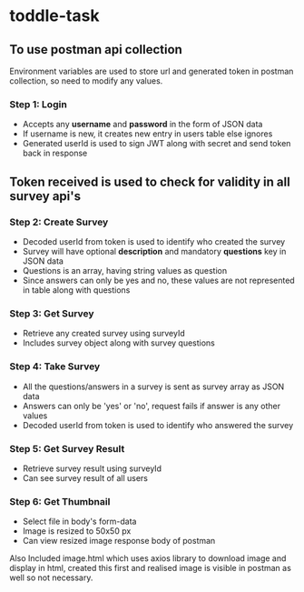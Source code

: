# toddle-task

## To use postman api collection

Environment variables are used to store url and generated token in postman collection, so need to modify any values.

### Step 1: Login

- Accepts any **username** and **password** in the form of JSON data
- If username is new, it creates new entry in users table else ignores
- Generated userId is used to sign JWT along with secret and send token back in response

## Token received is used to check for validity in all survey api's

### Step 2: Create Survey

- Decoded userId from token is used to identify who created the survey
- Survey will have optional **description** and mandatory **questions** key in JSON data
- Questions is an array, having string values as question 
- Since answers can only be yes and no, these values are not represented in table along with questions

### Step 3: Get Survey

- Retrieve any created survey using surveyId
- Includes survey object along with survey questions

### Step 4: Take Survey

- All the questions/answers in a survey is sent as survey array as JSON data
- Answers can only be 'yes' or 'no', request fails if answer is any other values
- Decoded userId from token is used to identify who answered the survey

### Step 5: Get Survey Result

- Retrieve survey result using surveyId
- Can see survey result of all users

### Step 6: Get Thumbnail

- Select file in body's form-data
- Image is resized to 50x50 px
- Can view resized image response body of postman

Also Included image.html which uses axios library to download image and display in html, created this first and realised image is visible in postman as well so not necessary.
